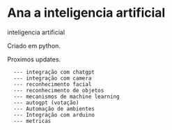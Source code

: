 # Ana a inteligencia artificial
inteligencia artificial


Criado em python.


Proximos updates.

      --- integração com chatgpt
      --- integração com camera
      --- reconhecimento facial
      --- reconhecimento de objetos
      --- mecanismos de machine learning
      --- autogpt (votação)
      --- Automação de ambientes
      --- Integração com arduino
      --- metricas
      
